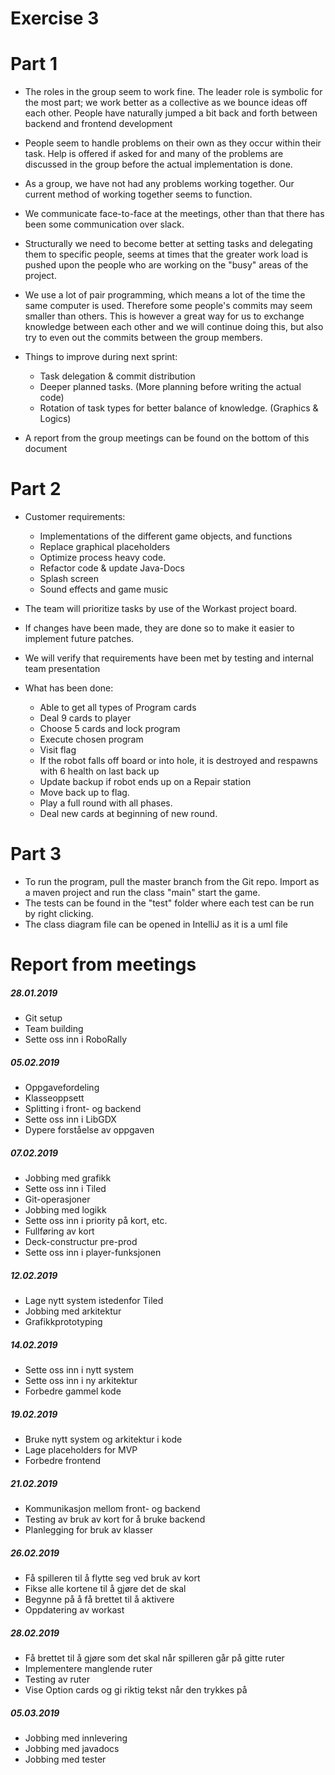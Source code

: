 # Exercise 3

# Part 1

- The roles in the group seem to work fine. The leader role is symbolic for the most part; we work better as a collective as we bounce ideas off each other. People have naturally jumped a bit back and forth between backend and frontend development

- People seem to handle problems on their own as they occur within their task. Help is offered if asked for and many of the problems are discussed in the group before the actual implementation is done.
- As a group, we have not had any problems working together. Our current method of working together seems to function.
- We communicate face-to-face at the meetings, other than that there has been some communication over slack.
- Structurally we need to become better at  setting tasks and delegating them to specific people, seems at times that the greater work load is pushed upon the people who are working on the &quot;busy&quot; areas of the project.
- We use a lot of pair programming, which means a lot of the time the same computer is used. Therefore some people&#39;s commits may seem smaller than others. This is however a great way for us to exchange knowledge between each other and we will continue doing this, but also try to even out the commits between the group members.
- Things to improve during next sprint:
  - Task delegation &amp; commit distribution
  - Deeper planned tasks. (More planning before writing the actual code)
  - Rotation of task types for better balance of knowledge. (Graphics &amp; Logics)
- A report from the group meetings can be found on the bottom of this document

# Part 2

- Customer requirements:
  - Implementations of the different game objects, and functions
  - Replace graphical placeholders
  - Optimize process heavy code.
  - Refactor code &amp; update Java-Docs
  - Splash screen
  - Sound effects and game music

- The team will prioritize tasks by use of the Workast project board.
- If changes have been made, they are done so to make it easier to implement future patches.
- We will verify that requirements have been met by testing and internal team presentation
- What has been done:
  - Able to get all types of Program cards
  - Deal 9 cards to player
  - Choose 5 cards and lock program
  - Execute chosen program
  - Visit flag
  - If the robot falls off board or into hole, it is destroyed and respawns with 6 health on last back up
  - Update backup if robot ends up on a Repair station
  - Move back up to flag.
  - Play a full round with all phases.
  - Deal new cards at beginning of new round.

# Part 3

- To run the program, pull the master branch from the Git repo. Import as a maven project and run the class &quot;main&quot; start the game.
- The tests can be found in the &quot;test&quot; folder where each test can be run by right clicking.
- The class diagram file can be opened in IntelliJ as it is a uml file



# Report from meetings

##### 28.01.2019
- Git setup
- Team building
- Sette oss inn i RoboRally

##### 05.02.2019
- Oppgavefordeling
- Klasseoppsett
- Splitting i front- og backend
- Sette oss inn i LibGDX
- Dypere forståelse av oppgaven

##### 07.02.2019
- Jobbing med grafikk
- Sette oss inn i Tiled
- Git-operasjoner
- Jobbing med logikk
- Sette oss inn i priority på kort, etc.
- Fullføring av kort
- Deck-constructur pre-prod
- Sette oss inn i player-funksjonen

##### 12.02.2019
- Lage nytt system istedenfor Tiled
- Jobbing med arkitektur
- Grafikkprototyping

##### 14.02.2019
- Sette oss inn i nytt system
- Sette oss inn i ny arkitektur
- Forbedre gammel kode

##### 19.02.2019
- Bruke nytt system og arkitektur i kode
- Lage placeholders for MVP
- Forbedre frontend
 
##### 21.02.2019
- Kommunikasjon mellom front- og backend
- Testing av bruk av kort for å bruke backend
- Planlegging for bruk av klasser

##### 26.02.2019
- Få spilleren til å flytte seg ved bruk av kort
- Fikse alle kortene til å gjøre det de skal
- Begynne på å få brettet til å aktivere
- Oppdatering av workast


##### 28.02.2019
- Få brettet til å gjøre som det skal når spilleren går på gitte ruter
- Implementere manglende ruter
- Testing av ruter
- Vise Option cards og gi riktig tekst når den trykkes på

##### 05.03.2019
- Jobbing med innlevering
- Jobbing med javadocs
- Jobbing med tester
